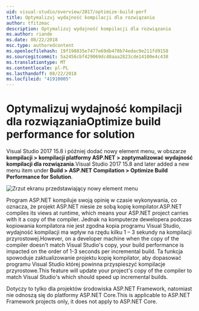 ```yaml
---
uid: visual-studio/overview/2017/optimize-build-perf
title: Optymalizuj wydajność kompilacji dla rozwiązania
author: tfitzmac
description: Optymalizuj wydajność kompilacji dla rozwiązania
ms.author: riande
ms.date: 08/22/2018
msc.type: authoredcontent
ms.openlocfilehash: 19f190835e7477e69db470b74edac9e211fd9158
ms.sourcegitcommit: 5a2456cbf429069dc48aaa2823cde14100e4c438
ms.translationtype: MT
ms.contentlocale: pl-PL
ms.lasthandoff: 08/22/2018
ms.locfileid: "41910005"
---
```

# <a name="optimize-build-performance-for-solution"></a><span data-ttu-id="d4770-103">Optymalizuj wydajność kompilacji dla rozwiązania</span><span class="sxs-lookup"><span data-stu-id="d4770-103">Optimize build performance for solution</span></span>
<span data-ttu-id="d4770-104">Visual Studio 2017 15.8 i później dodać nowy element menu, w obszarze **kompilacji > kompilacji platformy ASP.NET > zoptymalizować wydajność kompilacji dla rozwiązania**.</span><span class="sxs-lookup"><span data-stu-id="d4770-104">Visual Studio 2017 15.8 and later added a new menu item under **Build > ASP.NET Compilation > Optimize Build Performance for Solution**.</span></span>

![Zrzut ekranu przedstawiający nowy element menu](optimize-build-perf/_static/optimize-build-performance-for-solution.png)

<span data-ttu-id="d4770-106">Program ASP.NET kompiluje swoją opinię w czasie wykonywania, co oznacza, że projekt ASP.NET niesie ze sobą kopię kompilator.</span><span class="sxs-lookup"><span data-stu-id="d4770-106">ASP.NET compiles its views at runtime, which means your ASP.NET project carries with it a copy of the compiler.</span></span> <span data-ttu-id="d4770-107">Jednak na komputerze dewelopera podczas kopiowania kompilatora nie jest zgodna kopia programu Visual Studio, wydajność kompilacji ma wpływ na rzędu kilku 1 – 3 sekundy na kompilacji przyrostowej.</span><span class="sxs-lookup"><span data-stu-id="d4770-107">However, on a developer machine when the copy of the compiler doesn't match Visual Studio's copy, your build performance is impacted on the order of 1-3 seconds per incremental build.</span></span> <span data-ttu-id="d4770-108">Ta funkcja spowoduje zaktualizowanie projektu kopię kompilator, aby dopasować programu Visual Studio której powinna przyspieszyć kompilacje przyrostowe.</span><span class="sxs-lookup"><span data-stu-id="d4770-108">This feature will update your project's copy of the compiler to match Visual Studio's which should speed up incremental builds.</span></span>

<span data-ttu-id="d4770-109">Dotyczy to tylko dla projektów środowiska ASP.NET Framework, natomiast nie odnoszą się do platformy ASP.NET Core.</span><span class="sxs-lookup"><span data-stu-id="d4770-109">This is applicable to ASP.NET Framework projects only, it does not apply to ASP.NET Core.</span></span>
